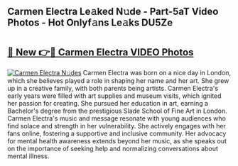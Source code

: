 ## Carmen Electra Le𝚊ked N𝚞de - Part-5aT Video Photos - Hot Onlyf𝚊ns Le𝚊ks DU5Ze

# <h2><a href="http://ac20628.deff.icu/?id=Carmen+Electra">🔗 New 👉🔴 Carmen Electra VIDEO Photos</a></h2>

[![Carmen Electra N𝚞des](https://i.imgur.com/rIISA9y.gif)](http://ac20628.deff.icu/?id=Carmen+Electra)
Carmen Electra was born on a nice day in London, which she believes played a role in shaping her name and her art. She grew up in a creative family, with both parents being artists. Carmen Electra's early years were filled with art supplies and museum visits, which ignited her passion for creating. She pursued her education in art, earning a Bachelor's degree from the prestigious Slade School of Fine Art in London. Carmen Electra's music and message resonate with young audiences who find solace and strength in her vulnerability. She actively engages with her fans online, fostering a supportive and inclusive community. Her advocacy for mental health awareness extends beyond her music, as she speaks out on the importance of seeking help and normalizing conversations about mental illness.
